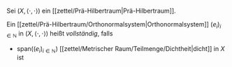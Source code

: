 Sei $(X, \langle \cdot, \cdot \rangle)$ ein [[zettel/Prä-Hilbertraum|Prä-Hilbertraum]].

Ein [[zettel/Prä-Hilbertraum/Orthonormalsystem|Orthonormalsystem]] $(e_i)_{i \in \mathbb{N}}$ in $(X, \langle \cdot, \cdot \rangle)$ heißt *vollständig*, falls
- $\text{span}((e_i)_{i \in \mathbb{N}})$ [[zettel/Metrischer Raum/Teilmenge/Dichtheit|dicht]] in $X$ ist